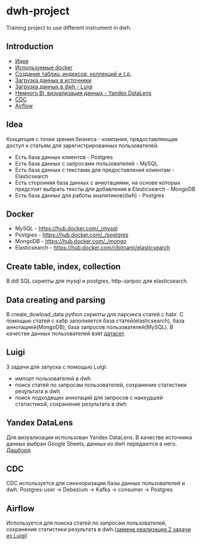 # dwh-project
Training project to use different instrument in dwh.
## Introduction
- [Идея](#Idea)  
- [Используемые docker](#Docker)
- [Создание таблиц, индексов, коллекций и т.д.](#Create-table-index-collection)
- [Загрузка данных в источники](#Data-creating-and-parsing)
- [Загрузка данных в dwh - Luigi](#Luigi)
- [Немного BI, визуализация данных - Yandex DataLens](#Yandex-DataLens)
- [CDC](#CDC) 
- [Airflow](#Airflow)
## Idea 
Концепция с точки зрения бизнеса - компания, предоставляющая доступ к статьям для зарегистрированных пользователей.
- Есть база данных клиентов - Postgres
- Есть база данных с запросами пользователей - MySQL
- Есть база данных с текстами для предоставления клиентам - Elasticsearch
- Есть сторонняя база данных с аннотациями, на основе которых предстоит выбрать тексты для добавления в Elasticsearch - MongoDB
- Есть база данных для работы аналитиков(dwh) - Postgres   
## Docker
- MySQL - https://hub.docker.com/_/mysql 
- Postgres - https://hub.docker.com/_/postgres
- MongoDB - https://hub.docker.com/_/mongo
- Elasticsearch - https://hub.docker.com/r/bitnami/elasticsearch 
## Create table, index, collection
 В ddl SQL скрипты для mysql и postgres, http-запрос для elasticsearch.
## Data creating and parsing
 В create_dowload_data python скрипты для парсинга статей с habr.
 С помощью статей с хабр заполняется база статей(elasticsearch), база аннотацией(MongoDB), база запросов пользователей(MySQL).
 В качестве данных пользователей взят [датасет](https://data.world/midori1017/fake-users).
## Luigi
3 задачи для запуска с помощью Luigi:
- импорт пользователей в dwh
- поиск статей по запросам пользователей, сохранение статистики результата в dwh
- поиск подходящих аннотаций для запросов с наихудшей статистикой, сохранение результата в dwh 

## Yandex DataLens
Для визуализации использован Yandex DataLens. 
В качестве источника данных выбран Google Sheets, данных из dwh  передаются в него.
[Дашборд](https://datalens.yandex/s95szjzzeg76j) 

## CDC
CDC используется для синхноризации базы данных пользователей и dwh. 
Postgres-user -> Debezium -> Kafka -> consumer -> Postgres

## Airflow
Используется для поиска статей по запросам пользователей, сохранения статистики результата в dwh.([замена реализации 2 задачи из Luigi](#Luigi))


